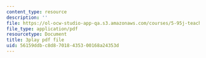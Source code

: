 ```yaml
---
content_type: resource
description: ''
file: https://ol-ocw-studio-app-qa.s3.amazonaws.com/courses/5-95j-teaching-college-level-science-and-engineering-fall-2015/56159ddbc8d87018435300168a24353d_I7_PfCBBcFI.pdf
file_type: application/pdf
resourcetype: Document
title: 3play pdf file
uid: 56159ddb-c8d8-7018-4353-00168a24353d
---
```


